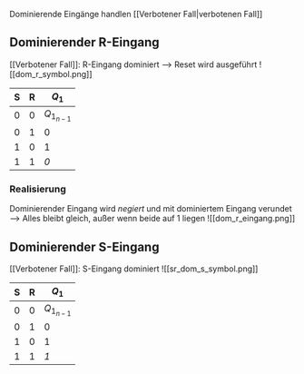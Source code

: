 Dominierende Eingänge handlen [[Verbotener Fall|verbotenen Fall]] 
## Dominierender R-Eingang
[[Verbotener Fall]]: R-Eingang dominiert --> Reset wird ausgeführt
![[dom_r_symbol.png]]

| S | R | $Q_1$ |
| ---- | ---- | ---- |
| 0 | 0 | $Q_{1_{n-1}}$ |
| 0 | 1 | 0 |
| 1 | 0 | 1 |
| 1 | 1 | _0_ |
### Realisierung
Dominierender Eingang wird _negiert_ und mit dominiertem Eingang verundet
--> Alles bleibt gleich, außer wenn beide auf 1 liegen
![[dom_r_eingang.png]]
## Dominierender S-Eingang
[[Verbotener Fall]]: S-Eingang dominiert
![[sr_dom_s_symbol.png]]

| S | R | $Q_1$ |
| ---- | ---- | ---- |
| 0 | 0 | $Q_{1_{n-1}}$ |
| 0 | 1 | 0 |
| 1 | 0 | 1 |
| 1 | 1 | _1_ |
